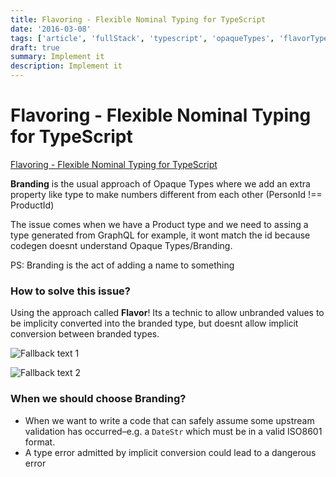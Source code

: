 ```yaml
---
title: Flavoring - Flexible Nominal Typing for TypeScript
date: '2016-03-08'
tags: ['article', 'fullStack', 'typescript', 'opaqueTypes', 'flavorTypes', 'brandingTypes', 'architecture', 'read', 'withResume']
draft: true
summary: Implement it
description: Implement it
---
```


# Flavoring - Flexible Nominal Typing for TypeScript


[Flavoring - Flexible Nominal Typing for TypeScript](https://spin.atomicobject.com/2018/01/15/typescript-flexible-nominal-typing)



**Branding** is the usual approach of Opaque Types where we add an extra property like type to make numbers different from each other (PersonId !== ProductId)

The issue comes when we have a Product type and we need to assing a type generated from GraphQL for example, it wont match the id because codegen doesnt understand Opaque Types/Branding.

PS: Branding is the act of adding a name to something


### How to solve this issue?

Using the approach called **Flavor**! Its a technic to allow unbranded values to be implicity converted into the branded type, but doesnt allow implicit conversion between branded types.

![Fallback text 1](/static/assets/pasted-image-20221004195102.png)


![Fallback text 2](/static/assets/pasted-image-20221004195229.png)


### When we should choose Branding?

- When we want to write a code that can safely assume some upstream validation has occurred–e.g. a `DateStr` which must be in a valid ISO8601 format.
- A type error admitted by implicit conversion could lead to a dangerous error


